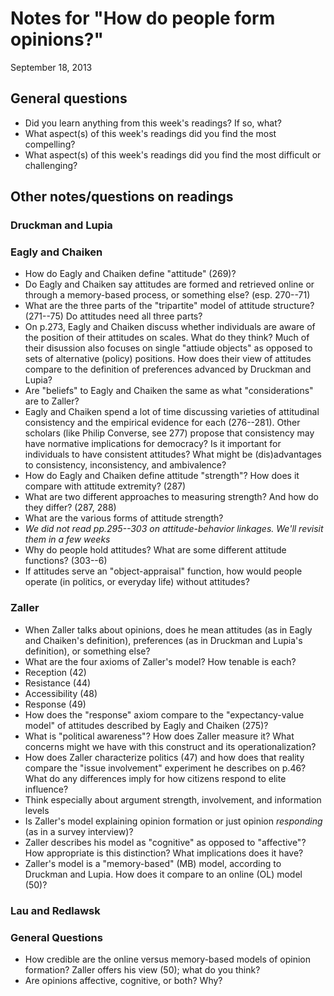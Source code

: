 # Notes for "How do people form opinions?"
September 18, 2013

## General questions ##
* Did you learn anything from this week's readings? If so, what?
* What aspect(s) of this week's readings did you find the most compelling?
* What aspect(s) of this week's readings did you find the most difficult or challenging?


## Other notes/questions on readings ##

### Druckman and Lupia

### Eagly and Chaiken
* How do Eagly and Chaiken define "attitude" (269)?
* Do Eagly and Chaiken say attitudes are formed and retrieved online or through a memory-based process, or something else? (esp. 270--71)
* What are the three parts of the "tripartite" model of attitude structure? (271--75) Do attitudes need all three parts?
* On p.273, Eagly and Chaiken discuss whether individuals are aware of the position of their attitudes on scales. What do they think? Much of their disussion also focuses on single "attiude objects" as opposed to sets of alternative (policy) positions. How does their view of attitudes compare to the definition of preferences advanced by Druckman and Lupia?
* Are "beliefs" to Eagly and Chaiken the same as what "considerations" are to Zaller?
* Eagly and Chaiken spend a lot of time discussing varieties of attitudinal consistency and the empirical evidence for each (276--281). Other scholars (like Philip Converse, see 277) propose that consistency may have normative implications for democracy? Is it important for individuals to have consistent attitudes? What might be (dis)advantages to consistency, inconsistency, and ambivalence?
* How do Eagly and Chaiken define attitude "strength"? How does it compare with attitude extremity? (287)
 * What are two different approaches to measuring strength? And how do they differ? (287, 288)
 * What are the various forms of attitude strength?
* *We did not read pp.295--303 on attitude-behavior linkages. We'll revisit them in a few weeks*
* Why do people hold attitudes? What are some different attitude functions? (303--6)
 * If attitudes serve an "object-appraisal" function, how would people operate (in politics, or everyday life) without attitudes?


### Zaller
* When Zaller talks about opinions, does he mean attitudes (as in Eagly and Chaiken's definition), preferences (as in Druckman and Lupia's definition), or something else?
* What are the four axioms of Zaller's model? How tenable is each?
 * Reception (42)
 * Resistance (44)
 * Accessibility (48)
 * Response (49)
* How does the "response" axiom compare to the "expectancy-value model" of attitudes described by Eagly and Chaiken (275)?
* What is "political awareness"? How does Zaller measure it? What concerns might we have with this construct and its operationalization?
* How does Zaller characterize politics (47) and how does that reality compare the "issue involvement" experiment he describes on p.46? What do any differences imply for how citizens respond to elite influence?
 * Think especially about argument strength, involvement, and information levels
* Is Zaller's model explaining opinion formation or just opinion *responding* (as in a survey interview)?
* Zaller describes his model as "cognitive" as opposed to "affective"? How appropriate is this distinction? What implications does it have?
* Zaller's model is a "memory-based" (MB) model, according to Druckman and Lupia. How does it compare to an online (OL) model (50)?

### Lau and Redlawsk

### General Questions
* How credible are the online versus memory-based models of opinion formation? Zaller offers his view (50); what do you think?
* Are opinions affective, cognitive, or both? Why?
